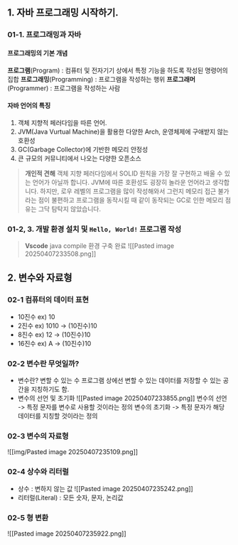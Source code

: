 
## 1. 자바 프로그래밍 시작하기.
### 01-1. 프로그래밍과 자바

#### 프로그래밍의 기본 개념

**프로그램**(Program) : 컴퓨터 및 전자기기 상에서 특정 기능을 하도록 작성된 명령어의 집합
**프로그래밍**(Programming) : 프로그램을 작성하는 행위
**프로그래머**(Programmer) : 프로그램을 작성하는 사람

#### 자바 언어의 특징

1. 객체 지향적 페러다임을 따른 언어.
2. JVM(Java Vurtual Machine)을 활용한 다양한 Arch, 운영체제에 구애받지 않는 호환성
3. GC(Garbage Collector)에 기반한 메모리 안정성
4. 큰 규모의 커뮤니티에서 나오는 다양한 오픈소스

> **개인적 견해**
> 객체 지향 페러다임에서 SOLID 원칙을 가장 잘 구현하고 배울 수 있는 언어가 아닐까 합니다.
> JVM에 따른 호환성도 굉장히 놀라운 언어라고 생각합니다.
> 하지만, 로우 레벨의 프로그램을 많이 작성해와서 그런지 메모리 접근 불가라는 점이 불편하고 프로그램을 동작시킬 때 같이 동작되는 GC로 인한 메모리 점유는 그닥 탐탁지 않았습니다.

### 01-2, 3. 개발 환경 설치 및 `Hello, World!` 프로그램 작성

> **Vscode** java compile 환경 구축 완료
![[Pasted image 20250407233508.png]]

## 2. 변수와 자료형
### 02-1 컴퓨터의 데이터 표현
- 10진수  ex) 10
- 2진수    ex) 1010 -> (10진수)10
- 8진수    ex) 12     -> (10진수)10
- 16진수  ex) A       -> (10진수)10

### 02-2 변수란 무엇일까?
- 변수란?
	  변할 수 있는 수
	  프로그램 상에선 변할 수 있는 데이터를 저장할 수 있는 공간을 지칭하기도 함.
- 변수의 선언 및 초기화
	![[Pasted image 20250407233855.png]]
		변수의 선언 -> 특정 문자를 변수로 사용할 것이라는 정의
		변수의 초기화 -> 특정 문자가 해당 데이터를 지칭할 것이라는 정의

### 02-3 변수의 자료형
![[img/Pasted image 20250407235109.png]]

### 02-4 상수와 리터럴

- 상수 : 변하지 않는 값
![[Pasted image 20250407235242.png]]
- 리터럴(Literal) : 모든 숫자, 문자, 논리값

### 02-5 형 변환
![[Pasted image 20250407235922.png]]
